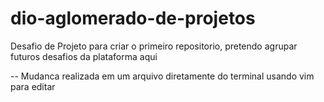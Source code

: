# dio-aglomerado-de-projetos
Desafio de Projeto para criar o primeiro repositorio, pretendo agrupar futuros desafios da plataforma aqui

-- Mudanca realizada em um arquivo diretamente do terminal usando vim para editar
